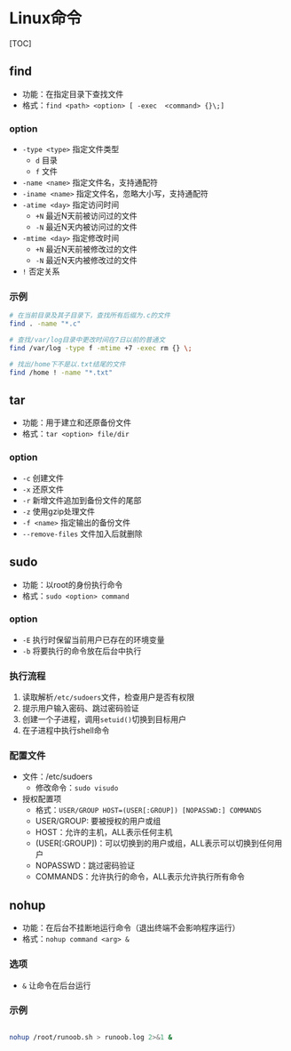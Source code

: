 

# Linux命令

[TOC]


## find
* 功能：在指定目录下查找文件
* 格式：`find <path> <option> [ -exec  <command> {}\;]`

### option
* `-type <type>` 指定文件类型
	* `d` 目录
	* `f` 文件
* `-name <name>`  指定文件名，支持通配符
* `-iname <name>` 指定文件名，忽略大小写，支持通配符
* `-atime <day>`  指定访问时间
	* `+N` 最近N天前被访问过的文件
	* `-N` 最近N天内被访问过的文件
* `-mtime <day>`  指定修改时间
	* `+N` 最近N天前被修改过的文件
	* `-N` 最近N天内被修改过的文件
* `!` 否定关系

### 示例
```sh
# 在当前目录及其子目录下，查找所有后缀为.c的文件
find . -name "*.c"  

# 查找/var/log目录中更改时间在7日以前的普通文
find /var/log -type f -mtime +7 -exec rm {} \;

# 找出/home下不是以.txt结尾的文件
find /home ! -name "*.txt"
```


## tar
* 功能：用于建立和还原备份文件
* 格式：`tar <option> file/dir`

### option
* `-c` 创建文件
* `-x` 还原文件
* `-r` 新增文件追加到备份文件的尾部
* `-z` 使用gzip处理文件
* `-f <name>`  指定输出的备份文件
* `--remove-files` 文件加入后就删除


## sudo
* 功能：以root的身份执行命令
* 格式：`sudo <option> command`

### option
* `-E` 执行时保留当前用户已存在的环境变量
* `-b` 将要执行的命令放在后台中执行

### 执行流程
1. 读取解析`/etc/sudoers`文件，检查用户是否有权限
1. 提示用户输入密码、跳过密码验证
1. 创建一个子进程，调用`setuid()`切换到目标用户
1. 在子进程中执行shell命令

### 配置文件
* 文件：/etc/sudoers
	* 修改命令：`sudo visudo`
* 授权配置项
	* 格式：`USER/GROUP HOST=(USER[:GROUP]) [NOPASSWD:] COMMANDS`
	* USER/GROUP: 要被授权的用户或组
	* HOST：允许的主机，ALL表示任何主机
	* (USER[:GROUP])：可以切换到的用户或组，ALL表示可以切换到任何用户
	* NOPASSWD：跳过密码验证
	* COMMANDS：允许执行的命令，ALL表示允许执行所有命令



## nohup
* 功能：在后台不挂断地运行命令（退出终端不会影响程序运行）
* 格式：`nohup command <arg> &`

### 选项
* `&` 让命令在后台运行

### 示例
```sh

nohup /root/runoob.sh > runoob.log 2>&1 &
```
